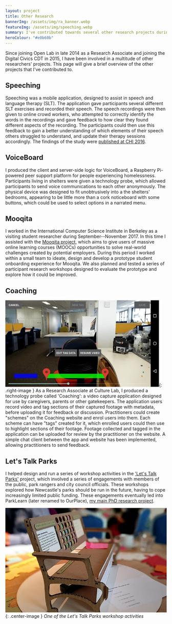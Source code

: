 ```yaml
---
layout: project 
title: Other Research 
bannerImg: /assets/img/ra_banner.webp
featureImg: /assets/img/speeching.webp
summary: I've contributed towards several other research projects during my time at Open Lab as a Research Associate and PhD candidate.
heroColour: "#e0b60b" 
---
```


Since joining Open Lab in late 2014 as a Research Associate and joining the
Digital Civics CDT in 2015, I have been involved in a multitude of other
researchers' projects. This page will give a brief overview of the other
projects that I've contributed to.

## Speeching
Speeching was a mobile application, designed to assist in speech and language
therapy (SLT). The application gave participants several different SLT exercises
and recorded their speech. The speech recordings were then given to online crowd
workers, who attempted to correctly identify the words in the recordings and
gave feedback to how clear they found different aspects of the recording. The
participants could then use this feedback to gain a better understanding of
which elements of their speech others struggled to understand, and update their
therapy sessions accordingly. The findings of the study were [published at CHI
2016](https://doi.org/10.1145/2858036.2858321).

## VoiceBoard
I produced the client and server-side logic for VoiceBoard, a Raspberry
Pi-powered peer support platform for people experiencing homelessness.
Participants living in shelters were given a technology probe, which allowed
participants to send voice communications to each other anonymously. The
physical device was designed to fit unobtrusively into a the shelters' bedrooms,
appearing to be little more than a cork noticeboard with some buttons, which
could be used to select options in a narrated menu.

## Mooqita
I worked in the International Computer Science Institute in Berkeley as a
visiting student researcher during September--November 2017. In this time I
assisted with the [Mooqita project](https://www.mooqita.org/), which aims to
give users of massive online learning courses (MOOCs) opportunities to solve
real-world challenges created by potential employers. During this period I
worked within a small team to ideate, design and develop a prototype student
onboarding experience for Mooqita. We also planned and tested a series of
participant research workshops designed to evaluate the prototype and explore
how it could be improved.

## Coaching
![Highlighting moments of interest in the Coaching prototype](/assets/img/coaching.webp){: .right-image }
As a Research Associate at Culture Lab, I produced a technology probe called
'Coaching': a video capture application designed for use by caregivers, parents
or other gatekeepers. The application users record video and tag sections of
their captured footage with metadata, before uploading it for feedback or
discussion. Practitioners could create "schemes" on the Coaching website and
enrol users into them. Each scheme can have "tags" created for it, which
enrolled users could then use to highlight sections of their footage. Footage
collected and tagged in the application can be uploaded for review by the
practitioner on the website. A simple chat client between the app and website
has been implemented, allowing practitioners to send feedback.

## Let's Talk Parks
I helped design and run a series of workshop activities in the ['Let's Talk
Parks'](https://letstalkparks.co.uk/) project, which involved a series of
engagements with members of the public, park rangers and city council officials.
These workshops explored how Newcastle's parks should be run in the future,
having to cope increasingly limited public funding. These engagements eventually
led into ParkLearn (later renamed to OurPlace), [my main PhD research project](/ourplace).

![A cardboard bench, with notes written on](/assets/img/parksworkshop.webp){: .center-image }
*One of the Let's Talk Parks workshop activities*